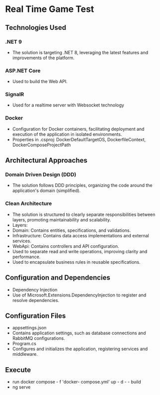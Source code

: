 # Real Time Game Test

## Technologies Used

### .NET 9

- The solution is targeting .NET 8, leveraging the latest features and improvements of the platform.

### ASP.NET Core

- Used to build the Web API.

### SignalR

- Used for a realtime server with Websocket technology

### Docker

- Configuration for Docker containers, facilitating deployment and execution of the application in isolated environments.
- Properties in .csproj: DockerDefaultTargetOS, DockerfileContext, DockerComposeProjectPath

## Architectural Approaches

### Domain Driven Design (DDD)

- The solution follows DDD principles, organizing the code around the application's domain (simplified).

### Clean Architecture

- The solution is structured to clearly separate responsibilities between layers, promoting maintainability and scalability.
- Layers:
- Domain: Contains entities, specifications, and validations.
- Infrastructure: Contains data access implementations and external services.
- WebApi: Contains controllers and API configuration.
- Used to separate read and write operations, improving clarity and performance.
- Used to encapsulate business rules in reusable specifications.

## Configuration and Dependencies

- Dependency Injection
- Use of Microsoft.Extensions.DependencyInjection to register and resolve dependencies.

## Configuration Files

- appsettings.json
- Contains application settings, such as database connections and RabbitMQ configurations.
- Program.cs
- Configures and initializes the application, registering services and middleware.

## Execute 

- run docker compose - f 'docker- compose.yml' up - d - - build
- ng serve
